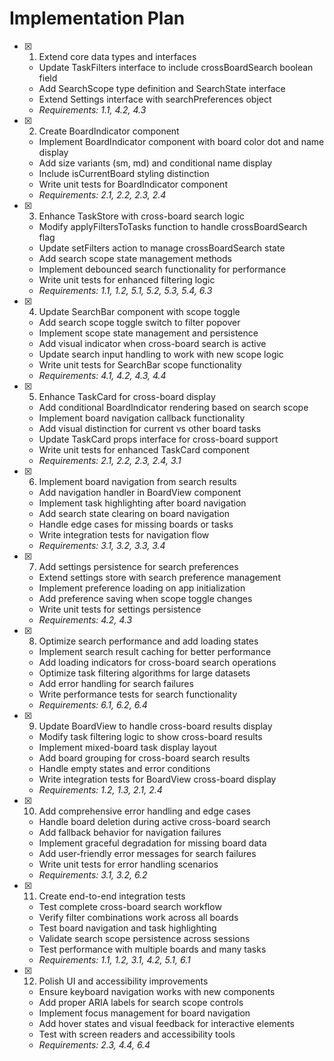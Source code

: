 # Implementation Plan

- [x] 1. Extend core data types and interfaces
  - Update TaskFilters interface to include crossBoardSearch boolean field
  - Add SearchScope type definition and SearchState interface
  - Extend Settings interface with searchPreferences object
  - _Requirements: 1.1, 4.2, 4.3_

- [x] 2. Create BoardIndicator component
  - Implement BoardIndicator component with board color dot and name display
  - Add size variants (sm, md) and conditional name display
  - Include isCurrentBoard styling distinction
  - Write unit tests for BoardIndicator component
  - _Requirements: 2.1, 2.2, 2.3, 2.4_

- [x] 3. Enhance TaskStore with cross-board search logic
  - Modify applyFiltersToTasks function to handle crossBoardSearch flag
  - Update setFilters action to manage crossBoardSearch state
  - Add search scope state management methods
  - Implement debounced search functionality for performance
  - Write unit tests for enhanced filtering logic
  - _Requirements: 1.1, 1.2, 5.1, 5.2, 5.3, 5.4, 6.3_

- [x] 4. Update SearchBar component with scope toggle
  - Add search scope toggle switch to filter popover
  - Implement scope state management and persistence
  - Add visual indicator when cross-board search is active
  - Update search input handling to work with new scope logic
  - Write unit tests for SearchBar scope functionality
  - _Requirements: 4.1, 4.2, 4.3, 4.4_

- [x] 5. Enhance TaskCard for cross-board display
  - Add conditional BoardIndicator rendering based on search scope
  - Implement board navigation callback functionality
  - Add visual distinction for current vs other board tasks
  - Update TaskCard props interface for cross-board support
  - Write unit tests for enhanced TaskCard component
  - _Requirements: 2.1, 2.2, 2.3, 2.4, 3.1_

- [x] 6. Implement board navigation from search results
  - Add navigation handler in BoardView component
  - Implement task highlighting after board navigation
  - Add search state clearing on board navigation
  - Handle edge cases for missing boards or tasks
  - Write integration tests for navigation flow
  - _Requirements: 3.1, 3.2, 3.3, 3.4_

- [x] 7. Add settings persistence for search preferences
  - Extend settings store with search preference management
  - Implement preference loading on app initialization
  - Add preference saving when scope toggle changes
  - Write unit tests for settings persistence
  - _Requirements: 4.2, 4.3_

- [x] 8. Optimize search performance and add loading states
  - Implement search result caching for better performance
  - Add loading indicators for cross-board search operations
  - Optimize task filtering algorithms for large datasets
  - Add error handling for search failures
  - Write performance tests for search functionality
  - _Requirements: 6.1, 6.2, 6.4_

- [x] 9. Update BoardView to handle cross-board results display
  - Modify task filtering logic to show cross-board results
  - Implement mixed-board task display layout
  - Add board grouping for cross-board search results
  - Handle empty states and error conditions
  - Write integration tests for BoardView cross-board display
  - _Requirements: 1.2, 1.3, 2.1, 2.4_

- [x] 10. Add comprehensive error handling and edge cases
  - Handle board deletion during active cross-board search
  - Add fallback behavior for navigation failures
  - Implement graceful degradation for missing board data
  - Add user-friendly error messages for search failures
  - Write unit tests for error handling scenarios
  - _Requirements: 3.1, 3.2, 6.2_

- [x] 11. Create end-to-end integration tests
  - Test complete cross-board search workflow
  - Verify filter combinations work across all boards
  - Test board navigation and task highlighting
  - Validate search scope persistence across sessions
  - Test performance with multiple boards and many tasks
  - _Requirements: 1.1, 1.2, 3.1, 4.2, 5.1, 6.1_

- [x] 12. Polish UI and accessibility improvements
  - Ensure keyboard navigation works with new components
  - Add proper ARIA labels for search scope controls
  - Implement focus management for board navigation
  - Add hover states and visual feedback for interactive elements
  - Test with screen readers and accessibility tools
  - _Requirements: 2.3, 4.4, 6.4_
